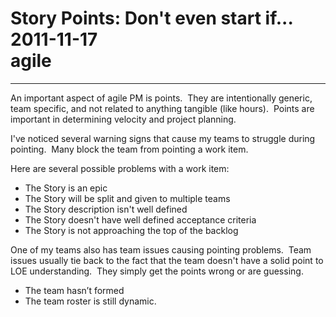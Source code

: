 # Story Points&#58; Don't even start if...<br>2011-11-17<br>agile<br>
---
An important aspect of agile PM is points.  They are intentionally generic, team specific, and not related to anything tangible (like hours).  Points are important in determining velocity and project planning.  
  
  
I've noticed several warning signs that cause my teams to struggle during pointing.  Many block the team from pointing a work item.  
  
  
Here are several possible problems with a work item:  


  * The Story is an epic
  * The Story will be split and given to multiple teams
  * The Story description isn't well defined
  * The Story doesn't have well defined acceptance criteria
  * The Story is not approaching the top of the backlog



One of my teams also has team issues causing pointing problems.  Team issues usually tie back to the fact that the team doesn't have a solid point to LOE understanding.  They simply get the points wrong or are guessing.

  * The team hasn’t formed
  * The team roster is still dynamic.


